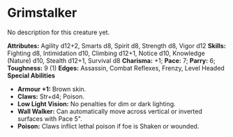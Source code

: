 # Grimstalker

No description for this creature yet.

**Attributes:** Agility d12+2, Smarts d8, Spirit d8, Strength d8, Vigor
d12
**Skills:** Fighting d8, Intimidation d10, Climbing d12+1, Notice d10,
Knowledge (Nature) d10, Stealth d12+1, Survival d8
**Charisma:** +1; **Pace:** 7; **Parry:** 6; **Toughness:** 9 (1)
**Edges:** Assassin, Combat Reflexes, Frenzy, Level Headed
**Special Abilities**

- **Armour +1:** Brown skin.
- **Claws:** Str+d4; Poison.
- **Low Light Vision:** No penalties for dim or dark lighting.
- **Wall Walker:** Can automatically move across vertical or inverted
surfaces with Pace 5".
- **Poison:** Claws inflict lethal poison if foe is Shaken or wounded.
